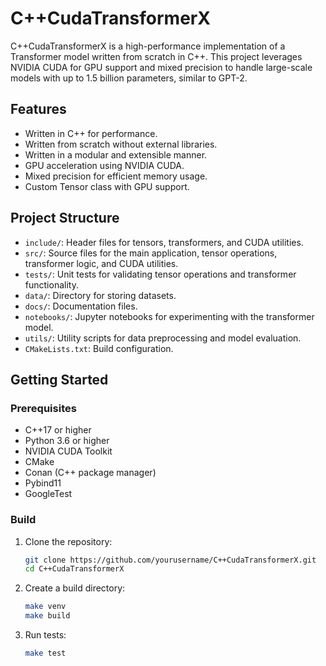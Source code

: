 # C++CudaTransformerX

C++CudaTransformerX is a high-performance implementation of a Transformer model written from scratch in C++. This project leverages NVIDIA CUDA for GPU support and mixed precision to handle large-scale models with up to 1.5 billion parameters, similar to GPT-2.

## Features
- Written in C++ for performance.
- Written from scratch without external libraries.
- Written in a modular and extensible manner.
- GPU acceleration using NVIDIA CUDA.
- Mixed precision for efficient memory usage.
- Custom Tensor class with GPU support.

## Project Structure
- `include/`: Header files for tensors, transformers, and CUDA utilities.
- `src/`: Source files for the main application, tensor operations, transformer logic, and CUDA utilities.
- `tests/`: Unit tests for validating tensor operations and transformer functionality.
- `data/`: Directory for storing datasets.
- `docs/`: Documentation files.
- `notebooks/`: Jupyter notebooks for experimenting with the transformer model.
- `utils/`: Utility scripts for data preprocessing and model evaluation.
- `CMakeLists.txt`: Build configuration.

## Getting Started
### Prerequisites
- C++17 or higher
- Python 3.6 or higher
- NVIDIA CUDA Toolkit
- CMake
- Conan (C++ package manager)
- Pybind11
- GoogleTest

### Build
1. Clone the repository:
   ```bash
   git clone https://github.com/yourusername/C++CudaTransformerX.git
   cd C++CudaTransformerX
   ```
2. Create a build directory:
   ```bash
   make venv
   make build
    ```
3. Run tests:
   ```bash
   make test
   ```
   